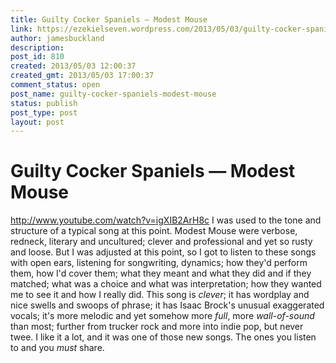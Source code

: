 ```yaml
---
title: Guilty Cocker Spaniels — Modest Mouse
link: https://ezekielseven.wordpress.com/2013/05/03/guilty-cocker-spaniels-modest-mouse/
author: jamesbuckland
description: 
post_id: 810
created: 2013/05/03 12:00:37
created_gmt: 2013/05/03 17:00:37
comment_status: open
post_name: guilty-cocker-spaniels-modest-mouse
status: publish
post_type: post
layout: post
---
```


# Guilty Cocker Spaniels — Modest Mouse

http://www.youtube.com/watch?v=igXIB2ArH8c I was used to the tone and structure of a typical song at this point. Modest Mouse were verbose, redneck, literary and uncultured; clever and professional and yet so rusty and loose. But I was adjusted at this point, so I got to listen to these songs with open ears, listening for songwriting, dynamics; how they'd perform them, how I'd cover them; what they meant and what they did and if they matched; what was a choice and what was interpretation; how they wanted me to see it and how I really did. This song is _clever_; it has wordplay and nice swells and swoops of phrase; it has Isaac Brock's unusual exaggerated vocals; it's more melodic and yet somehow more _full_, more _wall-of-sound_ than most; further from trucker rock and more into indie pop, but never twee. I like it a lot, and it was one of those new songs. The ones you listen to and you _must_ share.